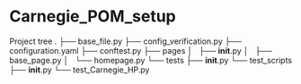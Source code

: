 # Carnegie_POM_setup

Project tree 
.
├── base_file.py
├── config_verification.py
├── configuration.yaml
├── conftest.py
├── pages
│   ├── __init__.py
│   ├── base_page.py
│   └── homepage.py
└── tests
    ├── __init__.py
    └── test_scripts
        ├── __init__.py
        └── test_Carnegie_HP.py

